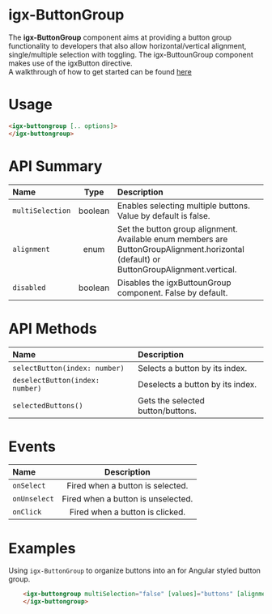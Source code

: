 # igx-ButtonGroup

The **igx-ButtonGroup** component aims at providing a button group functionality to developers that also allow horizontal/vertical alignment, single/multiple selection with toggling. The igx-ButtounGroup component makes use of the igxButton directive.  
A walkthrough of how to get started can be found [here](https://www.infragistics.com/products/ignite-ui-angular/angular/components/buttongroup.html)

# Usage
```html
<igx-buttongroup [.. options]>
</igx-buttongroup>
```

# API Summary
| Name   |      Type      |  Description |
|:----------|:-------------:|:------|
| `multiSelection` |  boolean | Enables selecting multiple buttons. Value by default is false.  |
| `alignment` |    enum   |   Set the button group alignment. Available enum members are ButtonGroupAlignment.horizontal (default) or ButtonGroupAlignment.vertical. |
| `disabled` | boolean | Disables the igxButtounGroup component. False by default. |

# API Methods
| Name   | Description |
|:----------|:------|
| `selectButton(index: number)` | Selects a button by its index.  |
| `deselectButton(index: number)` | Deselects a button by its index. |
| `selectedButtons()` | Gets the selected button/buttons. |

# Events
| Name   | Description |
|:----------|:-------------:|
| `onSelect` | Fired when a button is selected. |
| `onUnselect` | Fired when a button is unselected. |
| `onClick` | Fired when a button is clicked. |

# Examples

Using `igx-ButtonGroup` to organize buttons into an for Angular styled button group.
```html
    <igx-buttongroup multiSelection="false" [values]="buttons" [alignment]="alignment">
    </igx-buttongroup>
```
